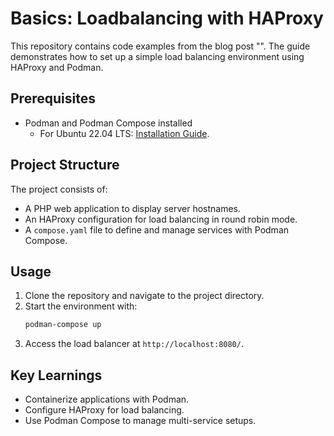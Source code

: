 # Basics: Loadbalancing with HAProxy 

This repository contains code examples from the blog post "". The guide demonstrates how to set up a simple load balancing environment using HAProxy and Podman.

## Prerequisites

- Podman and Podman Compose installed 
   * For Ubuntu 22.04 LTS: [Installation Guide](https://itsamemarcel.micro.blog/2024/12/19/install-podman-desktop.html).

## Project Structure

The project consists of:
- A PHP web application to display server hostnames.
- An HAProxy configuration for load balancing in round robin mode.
- A `compose.yaml` file to define and manage services with Podman Compose.

## Usage

1. Clone the repository and navigate to the project directory.
2. Start the environment with:
   ```bash
   podman-compose up
   ``` 
3. Access the load balancer at `http://localhost:8080/`.

## Key Learnings
- Containerize applications with Podman.
- Configure HAProxy for load balancing.
- Use Podman Compose to manage multi-service setups.
